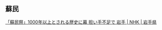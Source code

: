 ## 蘇民

[「蘇民祭」1000年以上とされる歴史に幕 担い手不足で 岩手 | NHK | 岩手県](https://www3.nhk.or.jp/news/html/20240218/k10014362621000.html)
